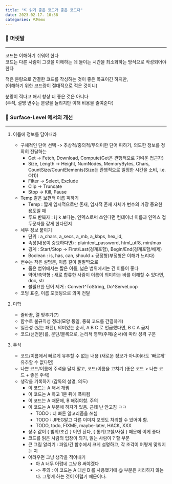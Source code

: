 ```yaml
---
title: "⛏️ 읽기 좋은 코드가 좋은 코드다"
date: 2023-02-17. 10:38
categories: ⛏️Memo
---
```


### 💎 머릿말

---

코드는 이해하기 쉬워야 한다  
코드는 다른 사람이 그것을 이해하는 데 들이는 시간을 최소화하는 방식으로 작성되어야 한다  

적은 분량으로 간결한 코드를 작성하는 것이 좋은 목표이긴 하지만,  
(이해하기 위한 코드량이 절대적으로 적은 것이니)  

분량이 적다고 해서 항상 더 좋은 것은 아니다  
(주석, 설명 변수는 분량을 늘리지만 이해 비용을 줄여준다)  

### 💎 Surface-Level 에서의 개선  

---

1. 이름에 정보를 담아내라  
   - 구체적인 단어 선택 -> 추상적/중의적/무의미한 단어 피하기, 의도한 정보를 정확히 전달하는  
     - Get -> Fetch, Download, Compute(Get은 관행적으로 가벼운 접근자)  
     - Size, Length -> Height, NumNodes, MemoryBytes, Chars, CountSize/CountElements(Size는 관행적으로 일정한 시간을 소비, i.e. O(1))  
     - Filter -> Select, Exclude  
     - Clip -> Truncate  
     - Stop -> Kill, Pause  
   - Temp 같은 보편적 이름 피하기
     - Temp : 짧게 임시적으로만 존재, 임시적 존재 자체가 변수의 가장 중요한 용도일 때  
     - 루프 반복자 : i j k 보다는, 인덱스로써 쓰인다면 컨테이너 이름과 인덱스 접두문자를 같게 한다던지
   - 세부 정보 붙이기  
     - 단위 : a_chars, a_secs, a_mb, a_kbps, hex_id,  
     - 속성(내용이 중요하다면) : plaintext_password, html_utf8, min/max  
     - 경계 : Start/Stop -> First/Last(경계포함), Begin/End(경계포함/배제)  
     - Boolean : is, has, can, should + 긍정형(부정형은 이해가 느리다)  
   - 변수는 작은 설명문, 이름 길이 알잘딱으로  
     - 좁은 범위에서는 짧은 이름, 넓은 범위에서는 긴 이름이 좋다
     - 약어/축약형 : 새로 합류한 사람이 이름이 의미하는 바를 이해할 수 있다면, doc, str  
     - 불필요한 단어 제거 : Convert^ToString, Do^ServeLoop
   - 코딩 표준, 이름 포맷팅으로 의미 전달

2. 미학
   - 줄바꿈, 열 맞추기(?)  
   - 함수로 불규칙성 정리(모양 통일, 중복 코드를 간결하게)  
   - 일관성 (있는 패턴), 의미있는 순서, A B C 로 언급했다면, B C A 금지  
   - 코드(선언문)를, 문단/블록으로, 논리적 영역(주제/순서)에 따라 성격 구분

3. 주석
   - 코드/이름에서 빠르게 유추할 수 없는 내용 (새로운 정보가 아니더라도 '빠르게' 유추할 수 없다면)  
   - 나쁜 코드/이름에 주석을 달지 말고, 코드/이름을 고치기 (좋은 코드 > 나쁜 코드 + 좋은 주석)  
   - 생각을 기록하기 (감독의 설명, 의도)
     - 이 코드는 A 해서 개쩜  
     - 이 코드는 A 하고 1분 뒤에 폭파됨  
     - 이 코드는 A 때문에, B 해줘야함. 주의
     - 이 코드는 A 부분에 하자가 있음. 근데 난 안고침 ㅋㅋ  
       - TODO : 더 빠른 알고리즘을 쓰셈
       - TODO : JPEG말고 다른 이미지 포맷도 처리할 수 있어야 함.  
       - TODO, todo, FIXME, maybe-later, HACK, XXX
     - 상수 값이 { 범위/조건 } 이면 된다, { 통계/고찰/사실 } 때문에 이게 좋다  
     - 코드를 읽은 사람의 입장이 되기, 읽는 사람이 ? 할 부분  
     - 큰 그림 알리기 : 파일/긴 함수에서 크게 설명하고, 각 조각이 어떻게 맞춰지는 지  
     - 어려우면 그냥 생각을 적어내기
       - 아 A 너무 어렵네 그냥 B 써야겠다  
       - -> 주의 : 이 코드는 A 대신 B 를 사용했기에 @ 부분은 처리하지 않는다. 그렇게 하는 것이 어렵기 때문이다.  
